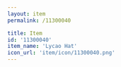 ```yaml
---
layout: item
permalink: /11300040

title: Item
id: '11300040'
item_name: 'Lycao Hat'
icon_url: 'item/icon/11300040.png'
---
```

